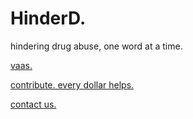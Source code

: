 # HinderD.

hindering drug abuse, one word at a time.

[vaas.](vaas.html)

[contribute. every dollar helps.](https://gofund.me/2f507f1a)

[contact us.](mailto:outreach@hinderd.org)
